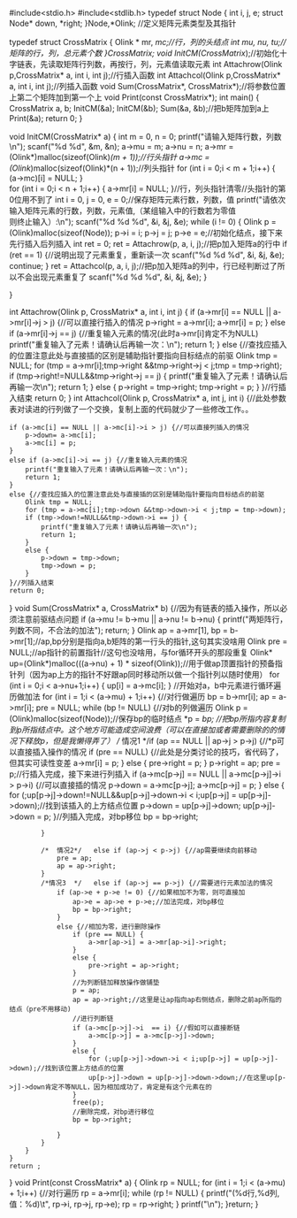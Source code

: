 #include<stdio.h>
#include<stdlib.h>
typedef struct Node {
	int i, j, e;
	struct Node* down, *right;
}Node,*Olink;
//定义矩阵元素类型及其指针

typedef struct CrossMatrix {
	Olink * mr, *mc;//行，列的头结点
	int mu, nu, tu;//矩阵的行，列，总元素个数
}CrossMatrix;
void InitCM(CrossMatrix*);//初始化十字链表，先读取矩阵行列数，再按行，列，元素值读取元素
int Attachrow(Olink p,CrossMatrix* a, int i, int j);//行插入函数
int Attachcol(Olink p,CrossMatrix* a, int i, int j);//列插入函数
void Sum(CrossMatrix*,  CrossMatrix*);//将参数位置上第二个矩阵加到第一个上
void Print(const CrossMatrix*);
int main() {
	CrossMatrix a, b;
	InitCM(&a);
	InitCM(&b);
	Sum(&a, &b);//把b矩阵加到a上
	Print(&a);
	return 0;
}

void InitCM(CrossMatrix* a) {
	int m = 0, n = 0;
	printf("请输入矩阵行数，列数\n");
	scanf("%d %d", &m, &n);
	a->mu = m;
	a->nu = n;
	a->mr = (Olink*)malloc(sizeof(Olink)*(m + 1));//行头指针
	a->mc = (Olink*)malloc(sizeof(Olink)*(n + 1));//列头指针
	for (int i = 0;i < m + 1;i++) {
		(a->mc)[i] = NULL;
	}         
	for (int i = 0;i < n + 1;i++) {
		a->mr[i] = NULL;
	}//行，列头指针清零//头指针的第0位用不到了
	int i = 0, j = 0, e = 0;//保存矩阵元素行数，列数，值
	printf("请依次输入矩阵元素的行数，列数，元素值,（某组输入中的行数若为零值\
则终止输入）:\n");
	scanf("%d %d %d", &i, &j, &e);
	while (i != 0) {
		Olink p = (Olink)malloc(sizeof(Node));
		p->i = i;
		p->j = j;
		p->e = e;//初始化结点，接下来先行插入后列插入
		int ret = 0;
		ret = Attachrow(p, a, i, j);//把p加入矩阵a的行中
		if (ret == 1) {//说明出现了元素重复，重新读一次
			scanf("%d %d %d", &i, &j, &e);
			continue;
		}
		ret = Attachcol(p, a, i, j);//把p加入矩阵a的列中，行已经判断过了所以不会出现元素重复了
		scanf("%d %d %d", &i, &j, &e);
	}
	
}

int Attachrow(Olink p, CrossMatrix* a, int i, int j) {
	if (a->mr[i] == NULL || a->mr[i]->j > j) {//可以直接行插入的情况
		p->right = a->mr[i];
		a->mr[i] = p;
	}
	else if (a->mr[i]->j == j) {//重复输入元素的情况(此时a->mr[i]肯定不为NULL)
		printf("重复输入了元素！请确认后再输一次：\n");
		return 1;
	}
	else {//查找应插入的位置注意此处与直接插的区别是辅助指针要指向目标结点的前驱
		Olink tmp = NULL;
		for (tmp = a->mr[i];tmp->right &&tmp->right->j < j;tmp = tmp->right);
		if (tmp->right!=NULL&&tmp->right->j == j) {
			printf("重复输入了元素！请确认后再输一次\n");
			return 1;
		}
		else {
			p->right = tmp->right;
			tmp->right = p;
		}
	}//行插入结束
	return 0;
}
int Attachcol(Olink p, CrossMatrix* a, int j, int i) {//此处参数表对读进的行列做了一个交换，复制上面的代码就少了一些修改工作。。

	if (a->mc[i] == NULL || a->mc[i]->i > j) {//可以直接列插入的情况
		p->down= a->mc[i];
		a->mc[i] = p;
	}
	else if (a->mc[i]->i == j) {//重复输入元素的情况
		printf("重复输入了元素！请确认后再输一次：\n");
		return 1;
	}
	else {//查找应插入的位置注意此处与直接插的区别是辅助指针要指向目标结点的前驱
		Olink tmp = NULL;
		for (tmp = a->mc[i];tmp->down &&tmp->down->i < j;tmp = tmp->down);
		if (tmp->down!=NULL&&tmp->down->i == j) {
			printf("重复输入了元素！请确认后再输一次\n");
			return 1;
		}
		else {
			p->down = tmp->down;
			tmp->down = p;
		}
	}//列插入结束
	return 0;
}
void Sum(CrossMatrix* a, CrossMatrix* b) {//因为有链表的插入操作，所以必须注意前驱结点问题
	if (a->mu != b->mu || a->nu != b->nu) {
		printf("两矩阵行，列数不同，不合法的加法");
		return;
	}
	Olink ap = a->mr[1], bp = b->mr[1];//ap,bp分别是指向a,b矩阵的第一行头的指针,这句其实没啥用
	Olink pre = NULL;//ap指针的前置指针//这句也没啥用，与for循环开头的那段重复
	Olink* up=(Olink*)malloc(((a->nu) + 1) * sizeof(Olink));//用于做ap顶置指针的预备指针列（因为ap上方的指针不好跟ap同时移动所以做一个指针列以随时使用）
	for (int i = 0;i < a->nu+1;i++) {
		up[i] = a->mc[i];
	}
	//开始对a，b中元素进行循环遍历做加法
	for (int i = 1;i < (a->mu) + 1;i++) {//对行做遍历
		bp = b->mr[i];
		ap = a->mr[i];
		pre = NULL;
		while (bp != NULL) {//对b的列做遍历
			Olink p = (Olink)malloc(sizeof(Node));//保存bp的临时结点
			*p = *bp;  //把bp所指内容复制到p所指结点中。这个地方可能造成空间浪费（可以在直接加或者需要删除的的情况下释放p，但是我懒得弄了）
			/* 情况1  */if (ap == NULL || ap->j > p->j) {//*p可以直接插入操作的情况
				if (pre == NULL) {//此处是分类讨论的技巧，省代码了，但其实可读性变差
					a->mr[i] = p;
				}
				else {
					pre->right = p;
				}
				p->right = ap;
				pre = p;//行插入完成，接下来进行列插入
				if (a->mc[p->j] == NULL || a->mc[p->j]->i > p->i) {//可以直接插的情况
					p->down = a->mc[p->j];
					a->mc[p->j] = p;
				}
				else {
					for (;up[p->j]->down!=NULL&&up[p->j]->down->i < i;up[p->j] = up[p->j]->down);//找到该插入的上方结点位置
					p->down = up[p->j]->down;
					up[p->j]->down = p;
				}//列插入完成，对bp移位
				bp = bp->right;
				
			}

			/*  情况2*/	else if (ap->j < p->j) {//ap需要继续向前移动
				pre = ap;
				ap = ap->right;
			}
			/*情况3  */	else if (ap->j == p->j) {//需要进行元素加法的情况
				if (ap->e + p->e != 0) {//如果相加不为零，则可直接加
					ap->e = ap->e + p->e;//加法完成，对bp移位
					bp = bp->right;	
				}
				else {//相加为零，进行删除操作
					if (pre == NULL) {
						a->mr[ap->i] = a->mr[ap->i]->right;
					}
					else {
						pre->right = ap->right;
					}
					//为列断链加释放操作做铺垫
					p = ap;
					ap = ap->right;//这里是让ap指向ap右侧结点，删除之前ap所指的结点（pre不用移动)
					//进行列断链
					if (a->mc[p->j]->i  == i) {//假如可以直接断链
						a->mc[p->j] = a->mc[p->j]->down;
					}
					else {
						for (;up[p->j]->down->i < i;up[p->j] = up[p->j]->down);//找到该位置上方结点的位置
						up[p->j]->down = up[p->j]->down->down;//在这里up[p->j]->down肯定不等NULL，因为相加成功了，肯定是有这个元素在的
					}
					free(p);
					//删除完成，对bp进行移位
					bp = bp->right;

				}
			}
		}
	}
	return ;
}
void Print(const CrossMatrix* a) {
	Olink rp = NULL;
	for (int i = 1;i < (a->mu) + 1;i++) {//对行遍历
		rp = a->mr[i];
		while (rp != NULL) {
			printf("(%d行,%d列,值：%d)\t", rp->i, rp->j, rp->e);
			rp = rp->right;
		}
		printf("\n");
	}return;
}
